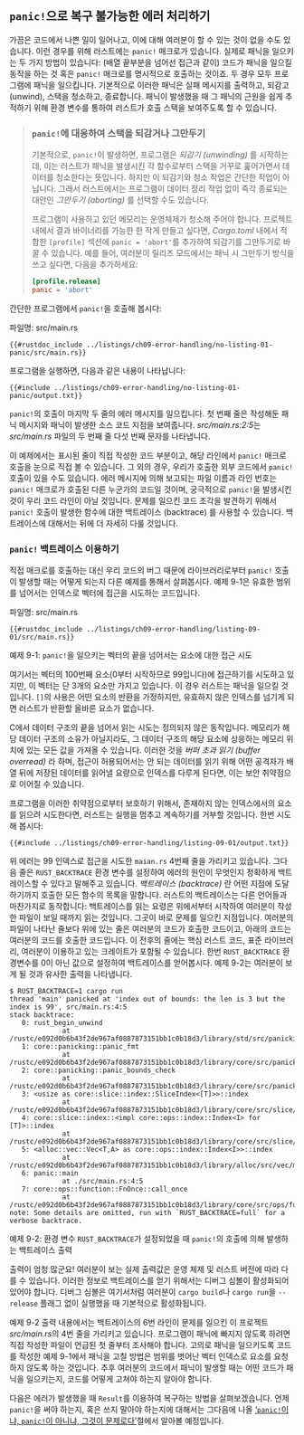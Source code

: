 ## `panic!`으로 복구 불가능한 에러 처리하기

가끔은 코드에서 나쁜 일이 일어나고, 이에 대해 여러분이 할 수 있는 것이 없을 수도
있습니다. 이런 경우를 위해 러스트에는 `panic!` 매크로가 있습니다. 실제로 패닉을
일으키는 두 가지 방법이 있습니다: (배열 끝부분을 넘어선 접근과 같이) 코드가
패닉을 일으킬 동작을 하는 것 혹은 `panic!` 매크로를 명시적으로 호출하는 것이죠.
두 경우 모두 프로그램에 패닉을 일으킵니다. 기본적으로 이러한 패닉은 실패 메시지를
출력하고, 되감고 (unwind), 스택을 청소하고, 종료합니다. 패닉이 발생했을 때
그 패닉의 근원을 쉽게 추적하기 위해 환경 변수를 통하여 러스트가 호출 스택을
보여주도록 할 수 있습니다.

> ### `panic!`에 대응하여 스택을 되감거나 그만두기
>
> 기본적으로, `panic!`이 발생하면, 프로그램은 *되감기 (unwinding)* 를 시작하는데,
> 이는 러스트가 패닉을 발생시킨 각 함수로부터 스택을 거꾸로 훑어가면서 데이터를
> 청소한다는 뜻입니다. 하지만 이 되감기와 청소 작업은 간단한 작업이 아닙니다.
> 그래서 러스트에서는 프로그램이 데이터 정리 작업 없이 즉각 종료되는 대안인
> *그만두기 (aborting)* 를 선택할 수도 있습니다.
> 
> 프로그램이 사용하고 있던 메모리는 운영체제가 청소해 주어야 합니다.
> 프로젝트 내에서 결과 바이너리를 가능한 한 작게 만들고 싶다면,
> *Cargo.toml* 내에서 적합한 `[profile]` 섹션에 `panic = 'abort'`를
> 추가하여 되감기를 그만두기로 바꿀 수 있습니다.
> 예를 들어, 여러분이 릴리즈 모드에서는 패닉 시 그만두기 방식을
> 쓰고 싶다면, 다음을 추가하세요:
>
> ```toml
> [profile.release]
> panic = 'abort'
> ```

간단한 프로그램에서 `panic!`을 호출해 봅시다:

<span class="filename">파일명: src/main.rs</span>

```rust,should_panic,panics
{{#rustdoc_include ../listings/ch09-error-handling/no-listing-01-panic/src/main.rs}}
```

프로그램을 실행하면, 다음과 같은 내용이 나타납니다:

```console
{{#include ../listings/ch09-error-handling/no-listing-01-panic/output.txt}}
```

`panic!`의 호출이 마지막 두 줄의 에러 메시지를 일으킵니다.
첫 번째 줄은 작성해둔 패닉 메시지와 패닉이 발생한 소스 코드
지점을 보여줍니다. *src/main.rs:2:5*는 *src/main.rs* 파일의
두 번째 줄 다섯 번째 문자를 나타냅니다.

이 예제에서는 표시된 줄이 직접 작성한 코드 부분이고, 해당 라인에서
`panic!` 매크로 호출을 눈으로 직접 볼 수 있습니다. 그 외의 경우,
우리가 호출한 외부 코드에서 `panic!` 호출이 있을 수도 있습니다. 에러 메시지에 의해
보고되는 파일 이름과 라인 번호는 `panic!` 매크로가 호출된 다른 누군가의 코드일 것이며,
궁극적으로 `panic!`을 발생시킨 것이 우리 코드 라인이 아닐 것입니다.
문제를 일으킨 코드 조각을 발견하기 위해서 `panic!` 호출이 발생한 함수에 대한
백트레이스 (backtrace) 를 사용할 수 있습니다. 백트레이스에 대해서는 뒤에 더 자세히
다룰 것입니다.

### `panic!` 백트레이스 이용하기

직접 매크로를 호출하는 대신 우리 코드의 버그 때문에 라이브러리로부터
`panic!` 호출이 발생할 때는 어떻게 되는지 다른 예제를
통해서 살펴봅시다. 예제 9-1은 유효한 범위를 넘어서는 인덱스로
벡터에 접근을 시도하는 코드입니다.

<span class="filename">파일명: src/main.rs</span>

```rust,should_panic,panics
{{#rustdoc_include ../listings/ch09-error-handling/listing-09-01/src/main.rs}}
```

<span class="caption">예제 9-1: `panic!`을 일으키는 벡터의 끝을 넘어서는
요소에 대한 접근 시도</span>

여기서는 벡터의 100번째 요소(0부터 시작하므로 99입니다)에 접근하기를
시도하고 있지만, 이 벡터는 단 3개의 요소만 가지고 있습니다. 이 경우
러스트는 패닉을 일으킬 것입니다. `[]`의 사용은 어떤 요소의 반환을
가정하지만, 유효하지 않은 인덱스를 넘기게 되면 러스트가 반환할 올바른
요소가 없습니다.

C에서 데이터 구조의 끝을 넘어서 읽는 시도는 정의되지 않은 동작입니다.
메모리가 해당 데이터 구조의 소유가 아닐지라도, 그 데이터 구조의
해당 요소에 상응하는 메모리 위치에 있는 모든 값을 가져올 수 있습니다.
이러한 것을 *버퍼 초과 읽기 (buffer overread)* 라 하며, 접근이 허용되어서는
안 되는 데이터를 읽기 위해 어떤 공격자가 배열 뒤에 저장된 데이터를
읽어낼 요량으로 인덱스를 다루게 된다면, 이는 보안 취약점으로
이어질 수 있습니다.

프로그램을 이러한 취약점으로부터 보호하기 위해서, 존재하지 않는
인덱스에서의 요소를 읽으려 시도한다면, 러스트는 실행을 멈추고 계속하기를
거부할 것입니다. 한번 시도해 봅시다:

```console
{{#include ../listings/ch09-error-handling/listing-09-01/output.txt}}
```

위 에러는 99 인덱스로 접근을 시도한 `maian.rs` 4번째 줄을 가리키고
있습니다. 그다음 줄은 `RUST_BACKTRACE` 환경 변수를 설정하여 에러의
원인이 무엇인지 정확하게 백트레이스할 수 있다고 말해주고 있습니다.
*백트레이스 (backtrace)* 란 어떤 지점에 도달하기까지 호출한 모든 함수의
목록을 말합니다. 러스트의 백트레이스는 다른 언어들과 마찬가지로 동작합니다:
백트레이스를 읽는 요령은 위에서부터 시작하여 여러분이 작성한 파일이 보일 때까지
읽는 것입니다. 그곳이 바로 문제를 일으킨 지점입니다. 여러분의 파일이 나타난
줄보다 위에 있는 줄은 여러분의 코드가 호출한 코드이고, 아래의 코드는 여러분의
코드를 호출한 코드입니다. 이 전후의 줄에는 핵심 러스트 코드, 표준 라이브러리,
여러분이 이용하고 있는 크레이트가 포함될 수 있습니다. 한번 `RUST_BACKTRACE`
환경변수를 0이 아닌 값으로 설정하여 백트레이스를 얻어봅시다. 예제 9-2는
여러분이 보게 될 것과 유사한 출력을 나타냅니다.

<!-- manual-regeneration
cd listings/ch09-error-handling/listing-09-01
RUST_BACKTRACE=1 cargo run
copy the backtrace output below
check the backtrace number mentioned in the text below the listing
-->

```console
$ RUST_BACKTRACE=1 cargo run
thread 'main' panicked at 'index out of bounds: the len is 3 but the index is 99', src/main.rs:4:5
stack backtrace:
   0: rust_begin_unwind
             at /rustc/e092d0b6b43f2de967af0887873151bb1c0b18d3/library/std/src/panicking.rs:584:5
   1: core::panicking::panic_fmt
             at /rustc/e092d0b6b43f2de967af0887873151bb1c0b18d3/library/core/src/panicking.rs:142:14
   2: core::panicking::panic_bounds_check
             at /rustc/e092d0b6b43f2de967af0887873151bb1c0b18d3/library/core/src/panicking.rs:84:5
   3: <usize as core::slice::index::SliceIndex<[T]>>::index
             at /rustc/e092d0b6b43f2de967af0887873151bb1c0b18d3/library/core/src/slice/index.rs:242:10
   4: core::slice::index::<impl core::ops::index::Index<I> for [T]>::index
             at /rustc/e092d0b6b43f2de967af0887873151bb1c0b18d3/library/core/src/slice/index.rs:18:9
   5: <alloc::vec::Vec<T,A> as core::ops::index::Index<I>>::index
             at /rustc/e092d0b6b43f2de967af0887873151bb1c0b18d3/library/alloc/src/vec/mod.rs:2591:9
   6: panic::main
             at ./src/main.rs:4:5
   7: core::ops::function::FnOnce::call_once
             at /rustc/e092d0b6b43f2de967af0887873151bb1c0b18d3/library/core/src/ops/function.rs:248:5
note: Some details are omitted, run with `RUST_BACKTRACE=full` for a verbose backtrace.
```

<span class="caption">예제 9-2: 환경 변수 `RUST_BACKTRACE`가 설정되었을 때 `panic!`의
호출에 의해 발생하는 백트레이스 출력</span>

출력이 엄청 많군요! 여러분이 보는 실제 출력값은 운영 체제 및 러스트
버전에 따라 다를 수 있습니다. 이러한 정보로 백트레이스를 얻기
위해서는 디버그 심볼이 활성화되어 있어야 합니다. 디버그 심볼은 여기서처럼
여러분이 `cargo build`나 `cargo run`을 `--release` 플래그 없이
실행했을 때 기본적으로 활성화됩니다.

예제 9-2 출력 내용에서는 백트레이스의 6번 라인이 문제를 일으킨
이 프로젝트 *src/main.rs*의 4번 줄을 가리키고 있습니다.
프로그램이 패닉에 빠지지 않도록 하려면 직접 작성한 파일이
언급된 첫 줄부터 조사해야 합니다. 고의로 패닉을 일으키도록
코드를 작성한 예제 9-1에서 패닉을 고칠 방법은 범위를 벗어난
벡터 인덱스로 요소를 요청하지 않도록 하는 것입니다. 추후 여러분의
코드에서 패닉이 발생할 때는 어떤 코드가 패닉을 일으키는지,
코드를 어떻게 고쳐야 하는지 알아야 합니다.

다음은 에러가 발생했을 때 `Result`를 이용하여 복구하는 방법을 살펴보겠습니다.
언제 `panic!`을 써야 하는지, 혹은 쓰지 말아야 하는지에 대해서는 그다음에 나올
[‘`panic!`이냐, `panic!`이 아니냐, 그것이 문제로다’][to-panic-or-not-to-panic]<!-- ignore -->절에서 알아볼 예정입니다.

[to-panic-or-not-to-panic]:
ch09-03-to-panic-or-not-to-panic.html#to-panic-or-not-to-panic
